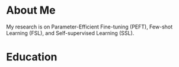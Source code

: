 About Me
======
My research is on Parameter-Efficient Fine-tuning (PEFT), Few-shot Learning (FSL), and Self-supervised Learning (SSL). 

Education
======


